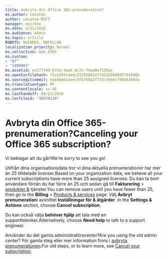 ```yaml
---
title: Avbryta din Office 365-prenumeration?
ms.author: cmcatee
author: cmcatee-MSFT
manager: mnirkhe
ms.date: 2/21/2018
ms.audience: Admin
ms.topic: article
ROBOTS: NOINDEX, NOFOLLOW
localization_priority: Normal
ms.collection: Adm_O365
ms.custom:
- "87"
- "1400001"
ms.assetid: ec57734d-073d-4aee-8c7c-f4aa9e7130ae
ms.openlocfilehash: 75ce59fedadc22291062affd2220b08057910966
ms.sourcegitcommit: ea64deba1eec3fb768a2f732cfe0ec79bb03694a
ms.translationtype: MT
ms.contentlocale: sv-SE
ms.lasthandoff: 08/23/2019
ms.locfileid: "36576110"
---
```

# <a name="canceling-your-office-365-subscription"></a><span data-ttu-id="ebe3a-102">Avbryta din Office 365-prenumeration?</span><span class="sxs-lookup"><span data-stu-id="ebe3a-102">Canceling your Office 365 subscription?</span></span>

<span data-ttu-id="ebe3a-103">Vi beklagar att du går!</span><span class="sxs-lookup"><span data-stu-id="ebe3a-103">We're sorry to see you go!</span></span>
  
<span data-ttu-id="ebe3a-104">Utifrån dina organisationsdata tror vi dina aktuella prenumerationer har mer än 25 tilldelade licenser.</span><span class="sxs-lookup"><span data-stu-id="ebe3a-104">Based on your organization data, we believe all your current subscriptions have more than 25 assigned licenses.</span></span> <span data-ttu-id="ebe3a-105">Du kan ta bort användare förrän du har färre än 25 och sedan gå till **Fakturering** \> [produkter &](https://go.microsoft.com/fwlink/p/?linkid=842054) tjänster.</span><span class="sxs-lookup"><span data-stu-id="ebe3a-105">You can remove users until you have fewer than 25, then go to the **Billing** \> [Products & services](https://go.microsoft.com/fwlink/p/?linkid=842054) page.</span></span> <span data-ttu-id="ebe3a-106">Välj **Avbryt prenumeration**i avsnittet **Inställningar för & åtgärder** .</span><span class="sxs-lookup"><span data-stu-id="ebe3a-106">In the **Settings & Actions** section, choose **Cancel subscription**.</span></span>
  
<span data-ttu-id="ebe3a-107">Du kan också välja **behöver hjälp** att tala med en supporttekniker.</span><span class="sxs-lookup"><span data-stu-id="ebe3a-107">Alternatively, choose **Need help** to talk to a support engineer.</span></span>
  
<span data-ttu-id="ebe3a-108">Använder du det gamla administratörscenter?</span><span class="sxs-lookup"><span data-stu-id="ebe3a-108">Are you using the old admin center?</span></span> <span data-ttu-id="ebe3a-109">För gamla steg eller mer information finns i [avbryta prenumerationen](https://docs.microsoft.com/office365/admin/subscriptions-and-billing/cancel-your-subscription).</span><span class="sxs-lookup"><span data-stu-id="ebe3a-109">For old steps, or to learn more, see [Cancel your subscription](https://docs.microsoft.com/office365/admin/subscriptions-and-billing/cancel-your-subscription).</span></span>
